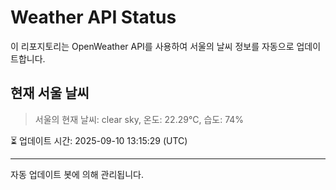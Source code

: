 
# Weather API Status

이 리포지토리는 OpenWeather API를 사용하여 서울의 날씨 정보를 자동으로 업데이트합니다.

## 현재 서울 날씨
> 서울의 현재 날씨: clear sky, 온도: 22.29°C, 습도: 74%

⏳ 업데이트 시간: 2025-09-10 13:15:29 (UTC)

---
자동 업데이트 봇에 의해 관리됩니다.
